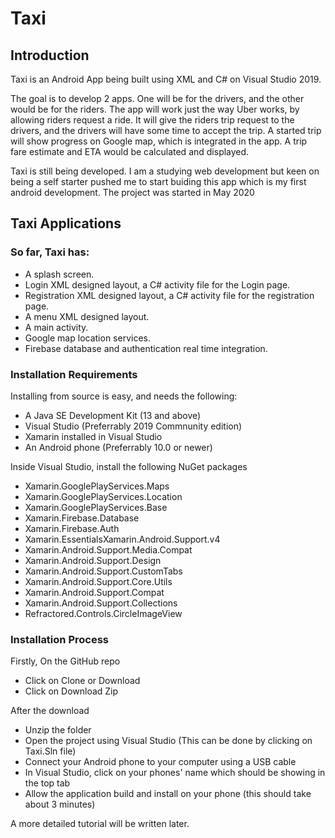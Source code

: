 # Taxi

## Introduction

Taxi is an Android App being built using XML and C# on Visual Studio 2019.

The goal is to develop 2 apps. One will be for the drivers, and the other would be for the riders.
The app will work just the way Uber works, by allowing riders request a ride.
It will give the riders trip request to the drivers, and the drivers will have some time to accept the trip.
A started trip will show progress on Google map, which is integrated in the app.
A trip fare estimate and ETA would be calculated and displayed.

Taxi is still being developed. I am a studying web development but keen on being a self starter pushed me
to start buiding this app which is my first android development. The project was started in May 2020

## Taxi Applications

### So far, Taxi has:

* A splash screen.
* Login XML designed layout, a C# activity file for the Login page.
* Registration XML designed layout, a C# activity file for the registration page.
* A menu XML designed layout.
* A main activity.
* Google map location services.
* Firebase database and authentication real time integration.

### Installation Requirements

Installing from source is easy, and needs the following:

* A Java SE Development Kit (13 and above)
* Visual Studio (Preferrably 2019 Commnunity edition)
* Xamarin installed in Visual Studio
* An Android phone (Preferrably 10.0 or newer)

Inside Visual Studio, install the following NuGet packages

* Xamarin.GooglePlayServices.Maps
* Xamarin.GooglePlayServices.Location
* Xamarin.GooglePlayServices.Base
* Xamarin.Firebase.Database
* Xamarin.Firebase.Auth
* Xamarin.EssentialsXamarin.Android.Support.v4
* Xamarin.Android.Support.Media.Compat
* Xamarin.Android.Support.Design
* Xamarin.Android.Support.CustomTabs
* Xamarin.Android.Support.Core.Utils
* Xamarin.Android.Support.Compat
* Xamarin.Android.Support.Collections
* Refractored.Controls.CircleImageView

### Installation Process
Firstly, On the GitHub repo

- Click on Clone or Download
- Click on Download Zip

After the download

- Unzip the folder
- Open the project using Visual Studio (This can be done by clicking on Taxi.Sln file)
- Connect your Android phone to your computer using a USB cable
- In Visual Studio, click on your phones' name which should be showing in the top tab
- Allow the application build and install on your phone (this should take about 3 minutes)

A more detailed tutorial will be written later.
